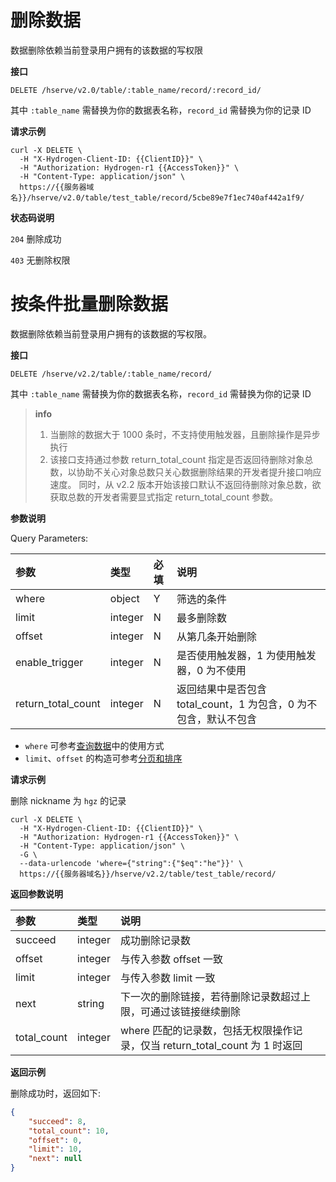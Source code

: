 # 删除数据

数据删除依赖当前登录用户拥有的该数据的写权限

**接口**

`DELETE /hserve/v2.0/table/:table_name/record/:record_id/`

其中 `:table_name` 需替换为你的数据表名称，`record_id` 需替换为你的记录 ID

**请求示例**

```shell
curl -X DELETE \
  -H "X-Hydrogen-Client-ID: {{ClientID}}" \
  -H "Authorization: Hydrogen-r1 {{AccessToken}}" \
  -H "Content-Type: application/json" \
  https://{{服务器域名}}/hserve/v2.0/table/test_table/record/5cbe89e7f1ec740af442a1f9/
```

**状态码说明**

`204` 删除成功

`403` 无删除权限


# 按条件批量删除数据

数据删除依赖当前登录用户拥有的该数据的写权限。

**接口**

`DELETE /hserve/v2.2/table/:table_name/record/`

其中 `:table_name` 需替换为你的数据表名称，`record_id` 需替换为你的记录 ID

> **info**
> 1. 当删除的数据大于 1000 条时，不支持使用触发器，且删除操作是异步执行
> 2. 该接口支持通过参数 return_total_count 指定是否返回待删除对象总数，以协助不关心对象总数只关心数据删除结果的开发者提升接口响应速度。
同时，从 v2.2 版本开始该接口默认不返回待删除对象总数，欲获取总数的开发者需要显式指定 return_total_count 参数。

**参数说明**

Query Parameters:

| 参数           | 类型    | 必填 | 说明                                       |
| :------------- | :------ | :--- | :----------------------------------------- |
| where          | object  | Y    | 筛选的条件                                 |
| limit          | integer | N    | 最多删除数                                 |
| offset         | integer | N    | 从第几条开始删除                           |
| enable_trigger | integer | N    | 是否使用触发器，1 为使用触发器，0 为不使用 |
| return_total_count   | integer | N   | 返回结果中是否包含 total_count，1 为包含，0 为不包含，默认不包含 |

- `where` 可参考[查询数据](./query-record.md)中的使用方式
- `limit`、`offset` 的构造可参考[分页和排序](./limit-and-order.md)

**请求示例**

删除 nickname 为 `hgz` 的记录

```shell
curl -X DELETE \
  -H "X-Hydrogen-Client-ID: {{ClientID}}" \
  -H "Authorization: Hydrogen-r1 {{AccessToken}}" \
  -H "Content-Type: application/json" \
  -G \
  --data-urlencode 'where={"string":{"$eq":"he"}}' \
  https://{{服务器域名}}/hserve/v2.2/table/test_table/record/
```

**返回参数说明**

| 参数              | 类型      | 说明                       |
| :--------------- | :-------  | :-----------------------  |
| succeed          |  integer  | 成功删除记录数               |
| offset           |  integer  |  与传入参数 offset 一致     |
| limit            |  integer  |  与传入参数 limit 一致       |
| next             |  string   |  下一次的删除链接，若待删除记录数超过上限，可通过该链接继续删除 |
| total_count      |  integer  |  where 匹配的记录数，包括无权限操作记录，仅当 return_total_count 为 1 时返回  |

**返回示例**

删除成功时，返回如下:
```json
{
    "succeed": 8,
    "total_count": 10,
    "offset": 0,
    "limit": 10,
    "next": null
}
```